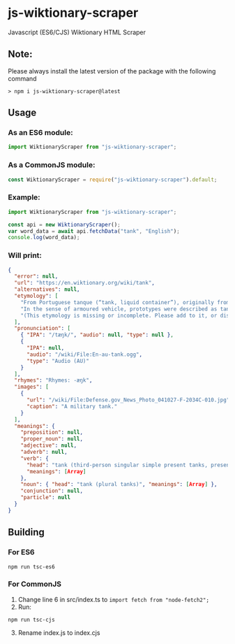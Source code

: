 # js-wiktionary-scraper
Javascript (ES6/CJS) Wiktionary HTML Scraper

## Note:
Please always install the latest version of the package with the following command
```
> npm i js-wiktionary-scraper@latest
```

## Usage
### As an ES6 module:
```js
import WiktionaryScraper from "js-wiktionary-scraper";
```
### As a CommonJS module:
```js
const WiktionaryScraper = require("js-wiktionary-scraper").default;
```
### Example:
```js
import WiktionaryScraper from "js-wiktionary-scraper";

const api = new WiktionaryScraper();
var word_data = await api.fetchData("tank", "English");
console.log(word_data);
```
### Will print:
```json
{
  "error": null,
  "url": "https://en.wiktionary.org/wiki/tank",
  "alternatives": null,
  "etymology": [
    "From Portuguese tanque (“tank, liquid container”), originally from Indian vernacular for a large artificial water reservoir, cistern, pool, etc., for example, Gujarati ટાંકી (ṭā̃kī) or Marathi टाकी (ṭākī). the Arabic verb اِسْتَنْقَعَ‎ (istanqaʿa, “to become stagnant, to stagnate”).",
    "In the sense of armoured vehicle, prototypes were described as tanks for carrying water [from 1915] to disguise their nature as well as due to physical resemblance.",
    "(This etymology is missing or incomplete. Please add to it, or discuss it at the Etymology scriptorium.)"
  ],
  "pronunciation": [
    { "IPA": "/tæŋk/", "audio": null, "type": null },
    {
      "IPA": null,
      "audio": "/wiki/File:En-au-tank.ogg",
      "type": "Audio (AU)"
    }
  ],
  "rhymes": "Rhymes: -æŋk",
  "images": [
    {
      "url": "/wiki/File:Defense.gov_News_Photo_041027-F-2034C-010.jpg",
      "caption": "A military tank."
    }
  ],
  "meanings": {
    "preposition": null,
    "proper_noun": null,
    "adjective": null,
    "adverb": null,
    "verb": {
      "head": "tank (third-person singular simple present tanks, present participle tanking, simple past and past participle tanked)",
      "meanings": [Array]
    },
    "noun": { "head": "tank (plural tanks)", "meanings": [Array] },
    "conjunction": null,
    "particle": null
  }
}
```

## Building
### For ES6
```
npm run tsc-es6
```
### For CommonJS
1. Change line 6 in src/index.ts to `import fetch from "node-fetch2";`
2. Run:
```
npm run tsc-cjs
```
3. Rename index.js to index.cjs